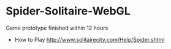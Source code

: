 # Spider-Solitaire-WebGL
Game prototype finished within 12 hours

- How to Play
http://www.solitairecity.com/Help/Spider.shtml
